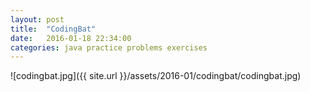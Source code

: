 ```yaml
---
layout: post
title:  "CodingBat"
date:   2016-01-18 22:34:00
categories: java practice problems exercises
---
```

![codingbat.jpg]({{ site.url }}/assets/2016-01/codingbat/codingbat.jpg)

